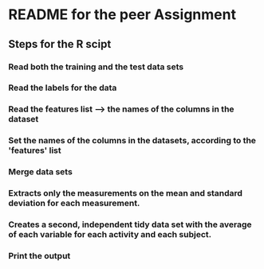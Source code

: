 # README for the peer Assignment

## Steps for the R scipt

### Read both the training and the test data sets
### Read the labels for the data
### Read the features list --> the names of the columns in the dataset
### Set the names of the columns in the datasets, according to the 'features' list
### Merge data sets
### Extracts only the measurements on the mean and standard deviation for each measurement.
### Creates a second, independent tidy data set with the average of each variable for each activity and each subject.
### Print the output